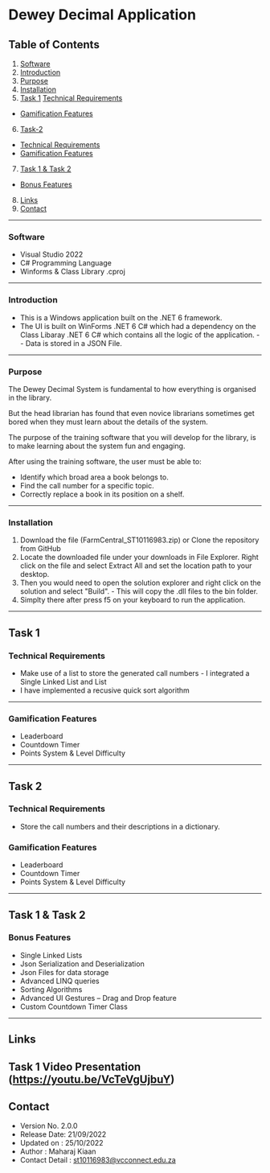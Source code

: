# Dewey Decimal Application 

## Table of Contents
1. [Software](#Software)
2. [Introduction](#Introduction)
3. [Purpose](#Purpose)
4. [Installation](#Installation)
5. [Task 1](#Task-1)
   [Technical Requirements](#Technical-Requirements)  
-  [Gamification Features](#Gamification-Features)
6. [Task-2](#Task-2)
-  [Technical Requirements](#Technical-Requirements-1)
-  [Gamification Features](#Gamification-Features-1)
7. [Task 1 & Task 2](#Task-1-&-Task-2)
-  [Bonus Features](#Bonus-Features)
8. [Links](#Links)
9. [Contact](#Contact)
--- 

### Software
-  Visual Studio 2022
-  C# Programming Language
-  Winforms & Class Library .cproj
---

### Introduction
-  This is a Windows application built on the .NET 6 framework. 
-  The UI is built on WinForms .NET 6 C# which had a dependency on the Class Libaray .NET 6 C# which contains all the logic of the application.
-- Data is stored in a JSON File.
---

### Purpose
The Dewey Decimal System is fundamental to how everything is organised in the library.

But the head librarian has found that even novice librarians sometimes get bored when they must learn about the details of the system. 

The purpose of the training software that you will develop for the library, is to make learning about the system fun and engaging.

After using the training software, the user must be able to:

-  Identify which broad area a book belongs to.
-  Find the call number for a specific topic.
-  Correctly replace a book in its position on a shelf.
---

### Installation
1. Download the file (FarmCentral_ST10116983.zip) or Clone the repository from GitHub
2. Locate the downloaded file under your downloads in File Explorer. Right click on the file and select Extract All and set the location path to your desktop.
3.  Then you would need to open the solution explorer and right click on the solution and select "Build". - This will copy the .dll files to the bin folder.
4. Simplty there after press f5 on your keyboard to run the application.
---

## Task 1

### Technical Requirements
-  Make use of a list to store the generated call numbers - I integrated a Single Linked List and List
-  I have implemented a recusive quick sort algorithm 
---

### Gamification Features
-  Leaderboard
-  Countdown Timer
-  Points System & Level Difficulty
---

## Task 2

### Technical Requirements
-  Store the call numbers and their descriptions in a dictionary.

### Gamification Features
-  Leaderboard
-  Countdown Timer
-  Points System & Level Difficulty
---

## Task 1 & Task 2

### Bonus Features
-  Single Linked Lists
-  Json Serialization and Deserialization
-  Json Files for data storage
-  Advanced LINQ queries
-  Sorting Algorithms
-  Advanced UI Gestures – Drag and Drop feature
-  Custom Countdown Timer Class
---

## Links
Task 1 Video Presentation (https://youtu.be/VcTeVgUjbuY)
---

## Contact
-  Version No. 2.0.0
-  Release Date: 21/09/2022
-  Updated on : 25/10/2022
-  Author : Maharaj Kiaan
-  Contact Detail : st10116983@vcconnect.edu.za
